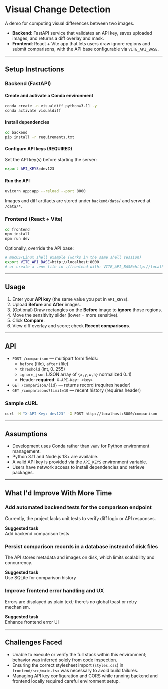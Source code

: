 # Visual Change Detection

A demo for computing visual differences between two images.

- **Backend**: FastAPI service that validates an API key, saves uploaded images, and returns a diff overlay and mask.
- **Frontend**: React + Vite app that lets users draw ignore regions and submit comparisons, with the API base configurable via `VITE_API_BASE`.

---

## Setup Instructions

### Backend (FastAPI)

#### Create and activate a Conda environment
```bash
conda create -n visualdiff python=3.11 -y
conda activate visualdiff
```

#### Install dependencies
```bash
cd backend
pip install -r requirements.txt
```

#### Configure API keys (REQUIRED)
Set the API key(s) before starting the server:
```bash
export API_KEYS=dev123
```

#### Run the API
```bash
uvicorn app:app --reload --port 8000
```
Images and diff artifacts are stored under `backend/data/` and served at `/data/*`.

### Frontend (React + Vite)
```bash
cd frontend
npm install
npm run dev
```
Optionally, override the API base:
```bash
# macOS/Linux shell example (works in the same shell session)
export VITE_API_BASE=http://localhost:8000
# or create a .env file in ./frontend with: VITE_API_BASE=http://localhost:8000
```

---

## Usage
1. Enter your **API key** (the same value you put in `API_KEYS`).
2. Upload **Before** and **After** images.
3. (Optional) Draw rectangles on the **Before** image to **ignore** those regions.
4. Move the sensitivity slider (lower = more sensitive).
5. Click **Compare**.
6. View diff overlay and score; check **Recent comparisons**.

---

## API
- `POST /comparison` — multipart form fields:
  - `before` (file), `after` (file)
  - `threshold` (int, 0..255)
  - `ignore_json` (JSON array of `{x,y,w,h}` normalized 0..1)
  - Header **required**: `X-API-Key: <key>`
- `GET /comparison/{id}` — returns record (requires header)
- `GET /comparisons?limit=10` — recent history (requires header)

### Sample cURL
```bash
curl -H "X-API-Key: dev123" -X POST http://localhost:8000/comparison   -F "before=@sample_images/before.png"   -F "after=@sample_images/after.png"   -F "threshold=25"   -F 'ignore_json=[{"x":0.1,"y":0.1,"w":0.2,"h":0.1}]'
```

---

## Assumptions
- Development uses Conda rather than `venv` for Python environment management.
- Python 3.11 and Node.js 18+ are available.
- A valid API key is provided via the `API_KEYS` environment variable.
- Users have network access to install dependencies and retrieve packages.

---

## What I'd Improve With More Time

### Add automated backend tests for the comparison endpoint
Currently, the project lacks unit tests to verify diff logic or API responses.

**Suggested task**  
Add backend comparison tests

### Persist comparison records in a database instead of disk files
The API stores metadata and images on disk, which limits scalability and concurrency.

**Suggested task**  
Use SQLite for comparison history

### Improve frontend error handling and UX
Errors are displayed as plain text; there’s no global toast or retry mechanism.

**Suggested task**  
Enhance frontend error UI

---

## Challenges Faced
- Unable to execute or verify the full stack within this environment; behavior was inferred solely from code inspection.
- Ensuring the correct stylesheet import (`styles.css`) in `frontend/src/main.tsx` was necessary to avoid build failures.
- Managing API key configuration and CORS while running backend and frontend locally required careful environment setup.

